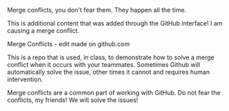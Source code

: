 Merge conflicts, you don't fear them. They happen all the time.

This is additional content that was added through the GitHub interface! I am causing a merge conflict.

Merge Conflicts - edit made on github.com

This is a repo that is used, in class, to demonstrate how to solve a merge conflict when it occurs with your teammates. Sometimes Github will automatically solve the issue, other times it cannot and requires human intervention.

Merge conflicts are a common part of working with GitHub. Do not fear the conflicts, my friends! We will solve the issues!
